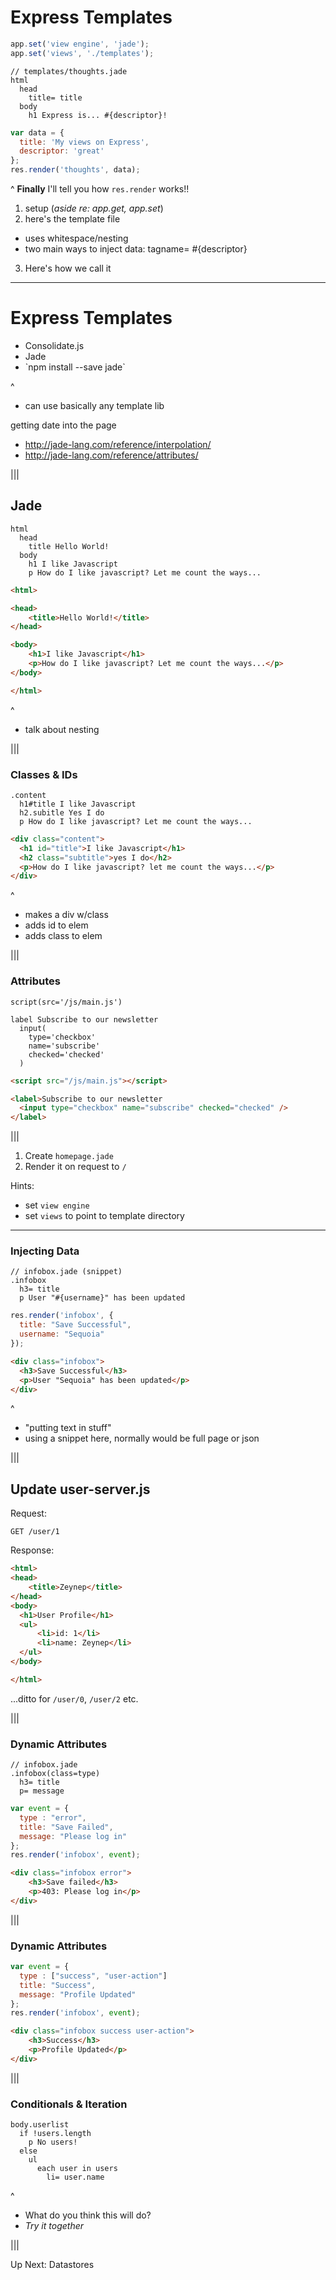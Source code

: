 # Express Templates

```js
app.set('view engine', 'jade');
app.set('views', './templates');
```
<!-- .element: class="fragment" -->

```jade
// templates/thoughts.jade
html
  head
    title= title
  body
    h1 Express is... #{descriptor}!
```
<!-- .element: class="fragment" -->

```js
var data = {
  title: 'My views on Express',
  descriptor: 'great'
};
res.render('thoughts', data);
```
<!-- .element: class="fragment" -->

^
**Finally** I'll tell you how `res.render` works!!
1. setup (*aside re: app.get, app.set*)
2. here's the template file
  - uses whitespace/nesting
  - two main ways to inject data: tagname= #{descriptor}
3. Here's how we call it 

---

# Express Templates

<ul>
  <li class="fragment">Consolidate.js</li>
  <li class="fragment">Jade</li>
  <li class="fragment">`npm install --save jade`</li>
</ul>

^
- can use basically any template lib

getting date into the page 
- http://jade-lang.com/reference/interpolation/
- http://jade-lang.com/reference/attributes/

|||

## Jade

```jade
html
  head
    title Hello World!
  body
    h1 I like Javascript
    p How do I like javascript? Let me count the ways...
```

```html
<html>

<head>
    <title>Hello World!</title>
</head>

<body>
    <h1>I like Javascript</h1>
    <p>How do I like javascript? Let me count the ways...</p>
</body>

</html>
```
<!-- .element: class="fragment" -->

^
- talk about nesting

|||

### Classes & IDs

```jade
.content
  h1#title I like Javascript
  h2.subitle Yes I do
  p How do I like javascript? Let me count the ways...
```

```html
<div class="content">
  <h1 id="title">I like Javascript</h1>
  <h2 class="subtitle">yes I do</h2>
  <p>How do I like javascript? let me count the ways...</p>
</div>
```
<!-- .element: class="fragment" -->

^
- makes a div w/class
- adds id to elem
- adds class to elem

|||

### Attributes

```jade
script(src='/js/main.js')

label Subscribe to our newsletter
  input(
    type='checkbox'
    name='subscribe'
    checked='checked'
  )
```

```html
<script src="/js/main.js"></script>

<label>Subscribe to our newsletter
  <input type="checkbox" name="subscribe" checked="checked" />
</label>
```
<!-- .element: class="fragment" -->

|||

<!-- .slide: data-state="exercise" -->
1. Create `homepage.jade`
2. Render it on request to `/`

Hints:
* set `view engine`
* set `views` to point to template directory

---

### Injecting Data

```jade
// infobox.jade (snippet)
.infobox
  h3= title
  p User "#{username}" has been updated
```

```js
res.render('infobox', {
  title: "Save Successful",
  username: "Sequoia"
});
```
<!-- .element: class="fragment" -->

```html
<div class="infobox">
  <h3>Save Successful</h3>
  <p>User "Sequoia" has been updated</p>
</div>
```
<!-- .element: class="fragment" -->

^
- "putting text in stuff"
- using a snippet here, normally would be full page or json

|||

<!-- .slide: data-state="exercise" -->

## Update user-server.js

Request:
```no-highlight
GET /user/1
```

Response:
```html
<html>
<head>
    <title>Zeynep</title>
</head>
<body>
  <h1>User Profile</h1>
  <ul>
      <li>id: 1</li>
      <li>name: Zeynep</li>
  </ul>
</body>

</html>
```

...ditto for `/user/0`, `/user/2` etc.

|||

### Dynamic Attributes

```jade
// infobox.jade
.infobox(class=type)
  h3= title
  p= message
```

```js
var event = {
  type : "error",
  title: "Save Failed",
  message: "Please log in"
};
res.render('infobox', event);
```
<!-- .element: class="fragment" -->

```html
<div class="infobox error">
    <h3>Save failed</h3>
    <p>403: Please log in</p>
</div>
```
<!-- .element: class="fragment" -->

|||

### Dynamic Attributes

```js
var event = {
  type : ["success", "user-action"]
  title: "Success",
  message: "Profile Updated"
};
res.render('infobox', event);
```

```html
<div class="infobox success user-action">
    <h3>Success</h3>
    <p>Profile Updated</p>
</div>
```

|||

### Conditionals & Iteration

```jade
body.userlist
  if !users.length
    p No users!
  else
    ul
      each user in users
        li= user.name
```

^
- What do you think this will do?
- *Try it together*

|||

<!-- .slide: data-state="transition" -->
Up Next: Datastores
